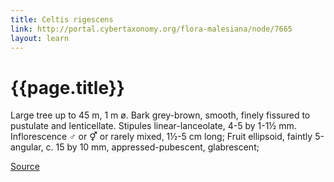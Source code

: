 ```yaml
---
title: Celtis rigescens
link: http://portal.cybertaxonomy.org/flora-malesiana/node/7665
layout: learn
---
```

# {{page.title}}

Large tree up to 45 m, 1 m ø. Bark grey-brown, smooth, finely fissured to pustulate and lenticellate. Stipules linear-lanceolate, 4-5 by 1-1½ mm. Inflorescence ♂ or ⚥ or rarely mixed, 1½-5 cm long; Fruit ellipsoid, faintly 5-angular, c. 15 by 10 mm, appressed-pubescent, glabrescent;

[Source](page.link)
